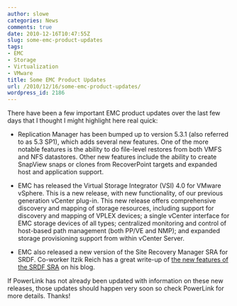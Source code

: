 ```yaml
---
author: slowe
categories: News
comments: true
date: 2010-12-16T10:47:55Z
slug: some-emc-product-updates
tags:
- EMC
- Storage
- Virtualization
- VMware
title: Some EMC Product Updates
url: /2010/12/16/some-emc-product-updates/
wordpress_id: 2186
---
```


There have been a few important EMC product updates over the last few days that I thought I might highlight here real quick:

* Replication Manager has been bumped up to version 5.3.1 (also referred to as 5.3 SP1), which adds several new features. One of the more notable features is the ability to do file-level restores from both VMFS and NFS datastores. Other new features include the ability to create SnapView snaps or clones from RecoverPoint targets and expanded host and application support.

* EMC has released the Virtual Storage Integrator (VSI) 4.0 for VMware vSphere. This is a new release, with new functionality, of our previous generation vCenter plug-in. This new release offers comprehensive discovery and mapping of storage resources, including support for discovery and mapping of VPLEX devices; a single vCenter interface for EMC storage devices of all types; centralized monitoring and control of host-based path management (both PP/VE and NMP); and expanded storage provisioning support from within vCenter Server.

* EMC also released a new version of the Site Recovery Manager SRA for SRDF. Co-worker Itzik Reich has a great write-up of [the new features of the SRDF SRA](http://itzikr.wordpress.com/2010/12/16/new-emc-srdf-sra-for-srm-get-the-scoop-inside-2/) on his blog.

If PowerLink has not already been updated with information on these new releases, those updates should happen very soon so check PowerLink for more details. Thanks!
